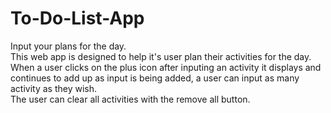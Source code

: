 # To-Do-List-App
Input your plans for the day. <br>
This web app is designed to help it's user plan their activities for the day. <br>
When a user clicks on the plus icon after inputing an activity it displays and continues to add up as input is being added, a user can input as many activity as they wish.<br>
The user can clear all activities with the remove all button.
